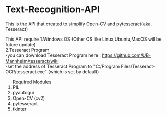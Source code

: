 # Text-Recognition-API
This is the API that created to simplify Open-CV and pytesseract(aka. Tesseract)

This API require 
	1.Windows OS (Other OS like Linux,Ubuntu,MacOS will be future update)<br>
	2.Tesseract Program<br>
		-you can download Tesseract Program here : https://github.com/UB-Mannheim/tesseract/wiki<br>
		-set the address of Tesseract Program to "C:/Program Files/Tesseract-OCR/tesseract.exe" (which is set by default)<br>
	<ol>Required Modules
	<li>PIL</li>
	<li>pyautogui</li>
	<li>Open-CV (cv2)</li>
	<li>pytesseract</li>
	<li>tkinter</li>
	</ol>

